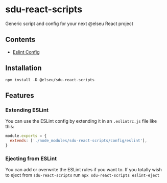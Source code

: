 # sdu-react-scripts
Generic script and config for your next @elseu React project

## Contents
- [Eslint Config](/config/eslint/index.js)

## Installation
`npm install -D @elseu/sdu-react-scripts`

## Features

### Extending ESLint
You can use the ESLint config by extending it in an `.eslintrc.js` file like this:

```javascript
module.exports = {
  extends: ['./node_modules/sdu-react-scripts/config/eslint'],
}
```

### Ejecting from ESLint
You can add or overwrite the ESLint rules if you want to.
If you totally wish to eject from `sdu-react-scripts` run `npx sdu-react-scripts eslint-eject`